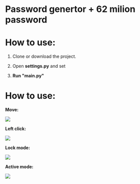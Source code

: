 # Password genertor + 62 milion password


#  How to use:

1. Clone or download the project.

2. Open **settings.py** and set 

3. **Run "main.py"**


# How to use:


**Move:**

![](docs/p2.jpg)

**Left click:**

![](docs/p1.jpg)

**Lock mode:**

![](docs/p3.jpg)


**Active mode:**

![](docs/p4.jpg)


